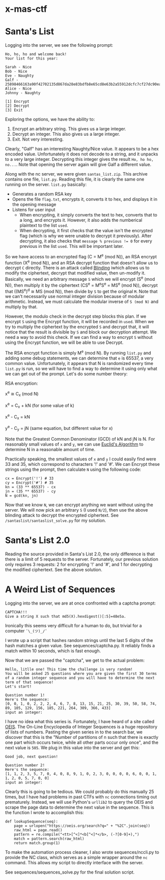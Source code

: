 # x-mas-ctf

# Santa's List

Logging into the server, we see the following prompt:

    Ho, ho, ho and welcome back!
    Your list for this year:
    
    Sarah - Nice
    Bob - Nice
    Eve - Naughty
    Galf - 25898466163a90f42702135d867da28e83bdfb8e65cd8e63b2a55912dcfc7cf27dc90ea3b7704e322c71a0ca94dbb082c4ed60d8f047cd97799b199371dff074f7cfb65fe720a091d89b0a517e42f2698d069a7187f5eb5b852078ca88ba1a0f1c7fa66435df4eeadce529799e95e258ad45813c778633c3d1f9f3375f8097d8
    Alice - Nice
    Johnny - Naughty
    
    [1] Encrypt
    [2] Decrypt
    [3] Exit

Exploring the options, we have the ability to:

1. Encrypt an arbitrary string. This gives us a large integer.
2. Decrypt an integer. This also gives us a large integer.
3. Exit. Not very interesting.

Clearly, "Galf" has an interesting Naughty/Nice value. It appears to be a hex encoded value. Unfortunately it does not decode to a string, and it unpacks to a very large integer. Decrypting this integer gives the result `Ho, ho ho, no...`. Note that opening the server again will give Galf a different value.

Along with the nc server, we were given `santas_list.zip`. This archive contains one file, `list.py`. Reading this file, it is clearly the same one running on the server. `list.py` basically:

* Generates a random RSA key
* Opens the file `flag.txt`, encrypts it, converts it to hex, and displays it in the opening message
* Listens for user input
  * When encrypting, it simply converts the text to hex, converts that to a long, and encrypts it. However, it also adds the numberical plaintext to the list `used`.
  * When decrypting, it first checks that the value isn't the encrypted flag (which is why we were unable to decrypt it previously). After decrypting, it also checks that `message % previous != 0` for every previous in the list `used`. This will be important later.

So we have access to an encrypted flag (C = M<sup>e</sup> (mod N)), an RSA encrypt function (X<sup>e</sup> (mod N)), and an RSA decrypt function that doesn't allow us to decrypt `C` directly. There is an attack called [Blinding](https://en.wikipedia.org/wiki/Blinding_(cryptography)) iwhich allows us to modify the ciphertext, decrypt that modified value, then un-modify it. Basically, we need an arbitrary message `S` which we will encrypt (S<sup>e</sup> (mod N)), then multiply it by the ciphertext (CS<sup>e</sup> = M<sup>e</sup>S<sup>e</sup> = MS<sup>e</sup> (mod N)), decrypt that ((MS<sup>e</sup>)<sup>d</sup> ≅ MS (mod N)), then divide by `S` to get the original `M`. Note that we can't necessarily use normal integer division because of modular arithmetic. Instead, we must calculate the modular inverse of `S (mod N)` and multiply by that. 

However, the modulo check in the decrypt step blocks this plan. If we encrypt `S` using the Encrypt function, it will be recorded in `used`. When we try to multiply the ciphertext by the encrypted `S` and decrypt that, it will notice that the result is divisible by `S` and block our decryption attempt. We need a way to avoid this check. If we can find a way to encrypt `S` without using the Encrypt function, we will be able to use Decrypt.

The RSA encrypt function is simply M<sup>e</sup> (mod N). By running `list.py` and adding some debug statements, we can determine that `e` is 65537, a very common value. Unfortunately, it appears that N is randomized every time `list.py` is run, so we will have to find a way to determine it using only what we can get out of the prompt. Let's do some number theory:

RSA encryption:

x<sup>e</sup> ≅ C<sub>x</sub> (mod N)

x<sup>e</sup> = C<sub>x</sub> + kN (for some value of k)

x<sup>e</sup> - C<sub>x</sub> = kN

y<sup>e</sup> - C<sub>y</sub> = jN (same equation, but different value for x)

Note that the Greatest Common Denominator (GCD) of kN and jN is N. For reasonably small values of `x` and `y`, we can use [Euclid's Algorithm](https://en.wikipedia.org/wiki/Greatest_common_divisor#Using_Euclid's_algorithm) to determine N in a reasonable amount of time. 

Practically speaking, the smallest values of `x` and `y` I could easily find were 33 and 35, which correspond to characters '!' and '#'. We can Encrypt these strings using the prompt, then calculate `N` using the following code:

    cx = Encrypt('!') # 33
    cy = Encrypt('#') # 35
    kn = (33 ** 65537) - cx
    jn = (35 ** 65537) - cy
    N = gcd(kn, jn)

Now that we know `N`, we can encrypt anything we want without using the server. We will now pick an arbitrary `S` (I used `N/2`), then use the above blinding attack to decrypt the encrypted ciphertext. See `/santaslist/santaslist_solve.py` for my solution.

# Santa's List 2.0

Reading the source provided in Santa's List 2.0, the only difference is that there is a limit of 5 requests to the server. Fortunately, our previous solution only requires 3 requests: 2 for encrypting '!' and '#', and 1 for decrypting the modified ciphertext. See the above solution.

# A Weird List of Sequences

Logging into the server, we are at once confronted with a captcha prompt:

    CAPTCHA!!!
    Give a string X such that md5(X).hexdigest()[:5]=48e5a.

Ironically this seems very difficult for a human to do, but trivial for a computer `¯\_(ツ)_/¯`

I wrote up a script that hashes random strings until the last 5 digits of the hash matches a given value. See sequences/captcha.py. It reliably finds a match within 10 seconds, which is fast enough.

Now that we are passed the "captcha", we get to the actual problem:

    Hello, litlle one! This time the challenge is very random!
    You will be asked 25 questions where you are given the first 30 terms of a random integer sequence and you will have to determine the next term of that sequence!
    Let's start!
    
    Question number 1!
    Here's the sequence:
    [0, 0, 1, 0, 2, 2, 2, 4, 6, 7, 8, 13, 15, 21, 25, 30, 39, 50, 58, 74, 89, 105, 129, 156, 185, 221, 264, 309, 366, 433]
    input an integer:

I have no idea what this series is. Fortunately, I have heard of a site called [OEIS](https://oeis.org/). The On-Line Encyclopedia of Integer Sequences is a huge repository of lists of numbers. Pasting the given series in to the search bar, we discover that this is the "Number of partitions of n such that there is exactly one part which occurs twice, while all other parts occur only once", and the next value is `505`. We plug in this value into the server and get this:

    Good job, next question!
    
    Question number 2!
    Here's the sequence:
    [1, 1, 2, 3, 5, 7, 0, 4, 0, 8, 9, 1, 0, 2, 3, 0, 0, 0, 0, 6, 0, 0, 1, 1, 2, 0, 5, 7, 0, 0]
    input an integer:

Clearly this is going to be tedious. We could probably do this manually 25 times, but I have had problems in past CTFs with `nc` connections timing out prematurely. Instead, we will use Python's `urllib2` to query the OEIS and scrape the page data to determine the next value in the sequence. This is the function I wrote to accomplish this:

    def lookupSequence(seq):
        page = urlopen("https://oeis.org/search?q=" + "%2C".join(seq))
        raw_html = page.read()
        pattern = re.compile("<tt>[^<]*<b[^<]*</b>, (-?[0-9]+),")
        match = pattern.search(raw_html)
        return match.group(1)

To make the automation process cleaner, I also wrote sequences/nccli.py to provide the NC class, which serves as a simple wrapper around the `nc` command. This allows my script to directly interface with the server.

See sequences/sequences\_solve.py for the final solution script.

